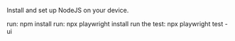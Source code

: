Install and set up NodeJS on your device.

run: npm install
run: npx playwright install
run the test: npx playwright test -ui
